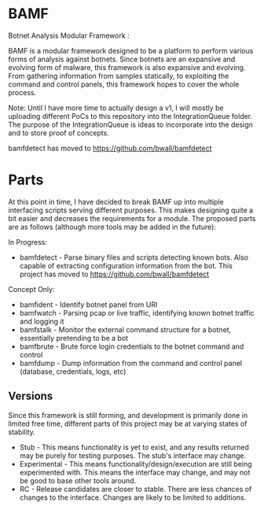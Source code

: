 BAMF
========

Botnet Analysis Modular Framework :

BAMF is a modular framework designed to be a platform to perform various forms of analysis against botnets.  Since botnets are an expansive and evolving form of malware, this framework is also expansive and evolving.  From gathering information from samples statically, to exploiting the command and control panels, this framework hopes to cover the whole process.

Note: Until I have more time to actually design a v1, I will mostly be uploading different PoCs to this repository into the IntegrationQueue folder.  The purpose of the IntegrationQueue is ideas to incorporate into the design and to store proof of concepts.

bamfdetect has moved to https://github.com/bwall/bamfdetect


Parts
========
At this point in time, I have decided to break BAMF up into multiple interfacing scripts serving different purposes.  This makes designing quite a bit easier and decreases the requirements for a module.  The proposed parts are as follows (although more tools may be added in the future):

In Progress:

* bamfdetect - Parse binary files and scripts detecting known bots.  Also capable of extracting configuration information from the bot.  This project has moved to https://github.com/bwall/bamfdetect

Concept Only:

* bamfident - Identify botnet panel from URI
* bamfwatch - Parsing pcap or live traffic, identifying known botnet traffic and logging it
* bamfstalk - Monitor the external command structure for a botnet, essentially pretending to be a bot
* bamfbrute - Brute force login credentials to the botnet command and control
* bamfdump - Dump information from the command and control panel (database, credentials, logs, etc)

Versions
-----------
Since this framework is still forming, and development is primarily done in limited free time, different parts of this project may be at varying states of stability.

* Stub - This means functionality is yet to exist, and any results returned may be purely for testing purposes.  The stub's interface may change.
* Experimental - This means functionality/design/execution are still being experimented with.  This means the interface may change, and may not be good to base other tools around.
* RC - Release candidates are closer to stable.  There are less chances of changes to the interface.  Changes are likely to be limited to additions.
